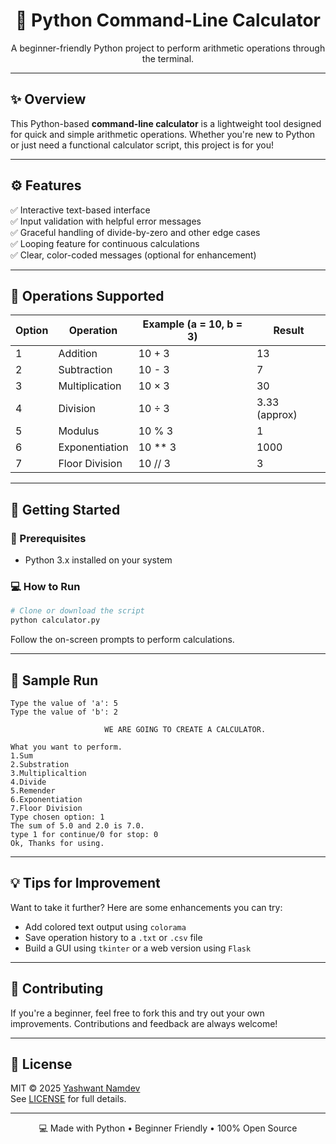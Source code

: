 
<h1 align="center">🧮 Python Command-Line Calculator</h1>
<p align="center">A beginner-friendly Python project to perform arithmetic operations through the terminal.</p>

---

## ✨ Overview

This Python-based **command-line calculator** is a lightweight tool designed for quick and simple arithmetic operations. Whether you're new to Python or just need a functional calculator script, this project is for you!

---

## ⚙️ Features

✅ Interactive text-based interface  
✅ Input validation with helpful error messages  
✅ Graceful handling of divide-by-zero and other edge cases  
✅ Looping feature for continuous calculations  
✅ Clear, color-coded messages (optional for enhancement)

---

## 🧠 Operations Supported

| Option | Operation         | Example (a = 10, b = 3)     | Result        |
|--------|------------------|-----------------------------|---------------|
|   1    | Addition          | 10 + 3                      | 13            |
|   2    | Subtraction       | 10 - 3                      | 7             |
|   3    | Multiplication    | 10 × 3                      | 30            |
|   4    | Division          | 10 ÷ 3                      | 3.33 (approx) |
|   5    | Modulus           | 10 % 3                      | 1             |
|   6    | Exponentiation    | 10 ** 3                     | 1000          |
|   7    | Floor Division    | 10 // 3                     | 3             |

---

## 🚀 Getting Started

### 🔧 Prerequisites

- Python 3.x installed on your system

### 💻 How to Run

```bash
# Clone or download the script
python calculator.py
```

Follow the on-screen prompts to perform calculations.

---

## 📸 Sample Run

```
Type the value of 'a': 5
Type the value of 'b': 2

                     WE ARE GOING TO CREATE A CALCULATOR.

What you want to perform.
1.Sum
2.Substration
3.Multiplicaltion
4.Divide
5.Remender
6.Exponentiation
7.Floor Division
Type chosen option: 1
The sum of 5.0 and 2.0 is 7.0.
type 1 for continue/0 for stop: 0
Ok, Thanks for using.
```

---

## 💡 Tips for Improvement

Want to take it further? Here are some enhancements you can try:

- Add colored text output using `colorama`
- Save operation history to a `.txt` or `.csv` file
- Build a GUI using `tkinter` or a web version using `Flask`

---

## 🙌 Contributing

If you're a beginner, feel free to fork this and try out your own improvements. Contributions and feedback are always welcome!

---

## 📄 License

MIT © 2025 [Yashwant Namdev](https://github.com/CodeCrafterYashwant)  
See [LICENSE](LICENSE) for full details.

---

<p align="center">💻 Made with Python • Beginner Friendly • 100% Open Source</p>
